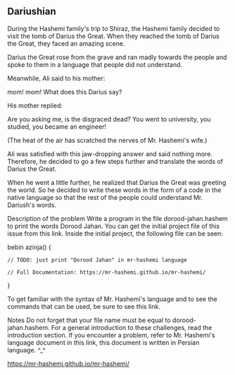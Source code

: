 ## Dariushian

During the Hashemi family's trip to Shiraz, the Hashemi family decided to visit the tomb of Darius the Great. When they reached the tomb of Darius the Great, they faced an amazing scene.

Darius the Great rose from the grave and ran madly towards the people and spoke to them in a language that people did not understand.

Meanwhile, Ali said to his mother:

mom! mom! What does this Darius say?

His mother replied:

Are you asking me, is the disgraced dead? You went to university, you studied, you became an engineer!

(The heat of the air has scratched the nerves of Mr. Hashemi's wife.)

Ali was satisfied with this jaw-dropping answer and said nothing more. Therefore, he decided to go a few steps further and translate the words of Darius the Great.

When he went a little further, he realized that Darius the Great was greeting the world. So he decided to write these words in the form of a code in the native language so that the rest of the people could understand Mr. Dariush's words.

Description of the problem
Write a program in the file dorood-jahan.hashem to print the words Dorood Jahan. You can get the initial project file of this issue from this link. Inside the initial project, the following file can be seen:


bebin azinja() {

    // TODO: just print "Dorood Jahan" in mr-hashemi language
    
    // Full Documentation: https://mr-hashemi.github.io/mr-hashemi/
    
} 

To get familiar with the syntax of Mr. Hashemi's language and to see the commands that can be used, be sure to see this link.

Notes
Do not forget that your file name must be equal to dorood-jahan.hashem.
For a general introduction to these challenges, read the introduction section.
If you encounter a problem, refer to Mr. Hashemi's language document in this link, this document is written in Persian language. ^_^

https://mr-hashemi.github.io/mr-hashemi/
